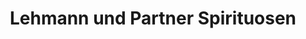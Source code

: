---
title: "Lehmann und Partner Spirituosen"
url: /memmingen/lehmann-und-partner-spirituosen/
shop: Spirituosen
---